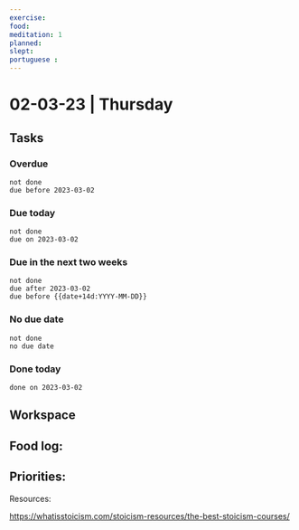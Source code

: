 ```yaml
---
exercise: 
food:
meditation: 1
planned:
slept:
portuguese :
---
```


# 02-03-23 | Thursday

## Tasks
### Overdue
```tasks
not done
due before 2023-03-02
```

### Due today
```tasks
not done
due on 2023-03-02
```

### Due in the next two weeks
```tasks
not done
due after 2023-03-02
due before {{date+14d:YYYY-MM-DD}}
```

### No due date
```tasks
not done
no due date
```

### Done today
```tasks
done on 2023-03-02
```

## Workspace


Food log:
- 

Priorities:
- 

Resources:

https://whatisstoicism.com/stoicism-resources/the-best-stoicism-courses/